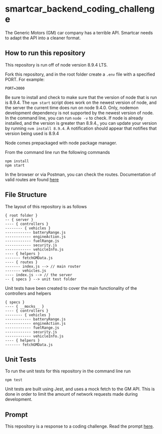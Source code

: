 # smartcar_backend_coding_challenge
The Generic Motors (GM) car company has a terrible API. Smartcar needs to adapt the API into a cleaner format.

## How to run this repository
This repository is run off of node version 8.9.4 LTS.

Fork this repository, and in the root folder create a `.env` file
with a specified PORT. For example: 

```
PORT=3000
```

Be sure to install and check to make sure that the version of node that is 
run is 8.9.4. The `npm start` script does work on the newest version of node, and
the server the current time does run on node 9.4.0. Only, nodemon development
dependency is not supported by the newest version of node. In the command line,
you can run `node -v` to check.
If node is already installed, and the version is greater than 8.9.4.,
you can update your version by running `nvm install 8.9.4`. A 
notification should appear that notifies that version being used is 8.9.4

Node comes prepackaged with node package manager.

From the command line run the following commands
```
npm install
npm start
```

In the browser or via Postman, you can check the routes.  Documentation of 
valid routes are found [here](https://documenter.getpostman.com/view/2423531/smartcar_backend_challenge/7Lt6KwP)

## File Structure

The layout of this repository is as follows

```
{ root folder }
-- { server }
---- { controllers }
-------- { vehicles }
------------ batteryRange.js
------------ engineAction.js
------------ fuelRange.js
------------ security.js 
------------ vehicleInfo.js
---- { helpers }
------- fetchGMData.js
---- { routes }
------- index.js --> // main router
------- vehicles.js
---- index.js --> // the server
-- { specs } --> unit test folder

```

Unit tests have been created to cover the main functionality of the 
controllers and helpers 
```
{ specs }
---- { __mocks__ } 
---- { controllers }
-------- { vehicles }
------------ batteryRange.js
------------ engineAction.js
------------ fuelRange.js
------------ security.js 
------------ vehicleInfo.js
---- { helpers }
------- fetchGMData.js
```

## Unit Tests
To run the unit tests for this repository in the command line run
```
npm test
```
Unit tests are built using Jest, and uses a mock fetch to the GM API. This is done in order to limit
the amount of network requests made during development.

## Prompt
This repository is a response to a coding challenge. Read the prompt [here](prompt.md).
